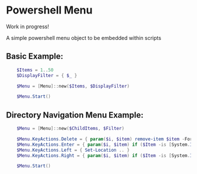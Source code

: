 # Powershell Menu

Work in progress!

A simple powershell menu object to be embedded within scripts

## Basic Example:

```Powershell
    $Items = 1..50
    $DisplayFilter = { $_ }

    $Menu = [Menu]::new($Items, $DisplayFilter)

    $Menu.Start()
```

## Directory Navigation Menu Example:

```Powershell
    $Menu = [Menu]::new($ChildItems, $Filter)

    $Menu.KeyActions.Delete = { param($i, $item) remove-item $item -Force -Recurse }
    $Menu.KeyActions.Enter = { param($i, $item) if ($Item -is [System.IO.FileInfo]) { Start-Process $item }  else { Set-Location $item }}
    $Menu.KeyActions.Left = { Set-Location .. }
    $Menu.KeyActions.Right = { param($i, $item) if ($Item -is [System.IO.FileInfo]) { Start-Process $item }  else { Set-Location $item } }

    $Menu.Start()
```
